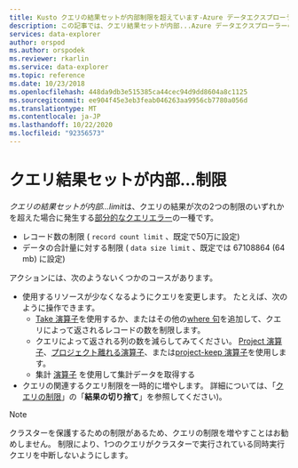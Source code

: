 ```yaml
---
title: Kusto クエリの結果セットが内部制限を超えています-Azure データエクスプローラー
description: この記事では、クエリ結果セットが内部...Azure データエクスプローラーの制限。
services: data-explorer
author: orspod
ms.author: orspodek
ms.reviewer: rkarlin
ms.service: data-explorer
ms.topic: reference
ms.date: 10/23/2018
ms.openlocfilehash: 448da9db3e515385ca44cec94d9dd8604a8c1125
ms.sourcegitcommit: ee904f45e3eb3feab046263aa9956cb7780a056d
ms.translationtype: MT
ms.contentlocale: ja-JP
ms.lasthandoff: 10/22/2020
ms.locfileid: "92356573"
---
```

# <a name="query-result-set-has-exceeded-the-internal--limit"></a>クエリ結果セットが内部...制限

*クエリの結果セットが内部...limit*は、クエリの結果が次の2つの制限のいずれかを超えた場合に発生する[部分的なクエリエラー](partialqueryfailures.md)の一種です。
* レコード数の制限 ( `record count limit` 、既定で50万に設定)
* データの合計量に対する制限 ( `data size limit` 、既定では 67108864 (64 mb) に設定)

アクションには、次のようないくつかのコースがあります。

* 使用するリソースが少なくなるようにクエリを変更します。 
  たとえば、次のように操作できます。
  * [Take 演算子](../query/takeoperator.md)を使用するか、またはその他の[where 句](../query/whereoperator.md)を追加して、クエリによって返されるレコードの数を制限します。
  * クエリによって返される列の数を減らしてみてください。 [Project 演算子](../query/projectoperator.md)、[プロジェクト離れる演算子](../query/projectawayoperator.md)、または[project-keep 演算子](../query/project-keep-operator.md)を使用します。
  * 集計 [演算子](../query/summarizeoperator.md) を使用して集計データを取得する
* クエリの関連するクエリ制限を一時的に増やします。 詳細については、「[クエリの制限](querylimits.md)」の「**結果の切り捨て**」を参照してください)。

 > [!NOTE] 
 > クラスターを保護するための制限があるため、クエリの制限を増やすことはお勧めしません。 制限により、1つのクエリがクラスターで実行されている同時実行クエリを中断しないようにします。
  
